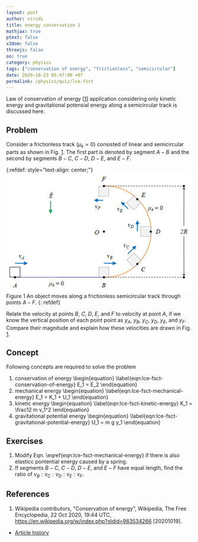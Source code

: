 ```yaml
---
layout: post
author: viridi
title: energy conservation 1
mathjax: true
ptext: false
x3dom: false
threejs: false
oo: true
category: physics
tags: ["conservation of energy", "frictionless", "semicircular"]
date: 2020-10-23 05:47:00 +07
permalink: /physics/quiz/lce-fsct
---
```


Law of conservation of energy [[1](#ref1)] application considering only kinetic energy and gravitational potensial energy along a semicircular track is discussed here.


## Problem
Consider a frictionless track $(\mu_k = 0)$ consisted of linear and semicircular parts as shown in Fig. <a href="#fig:lce-fsct-problem">1</a>. The first part is denoted by segment $A-B$ and the second by segments $B-C$, $C-D$, $D-E$, and $E-F$.

{:refdef: style="text-align: center;"}
![an object moves along a frictionless semicircular track](/assets/img/fsct.png)
<br />
Figure <a name="fig:lce-fsct-problem">1</a> An object moves along a frictionless semicircular track through points $A - F$.
{: refdef}

Relate the velocity at points $B$, $C$, $D$, $E$, and $F$ to velocity at point $A$, if we know the vertical position of each point point as $y_A$, $y_B$, $y_C$, $y_D$, $y_E$, and $y_F$. Compare their magnitude and explain how these velocities are drawn in Fig. <a href="#fig:lce-fsct-problem">1</a>. 


## Concept
Following concepts are required to solve the problem
1. conservation of energy
\begin{equation}
\label{eqn:lce-fsct-conservation-of-energy}
E_1 = E_2
\end{equation}
2. mechanical energy
\begin{equation}
\label{eqn:lce-fsct-mechanical-energy}
E_1 = K_1 + U_1
\end{equation}
3. kinetic energy
\begin{equation}
\label{eqn:lce-fsct-kinetic-energy}
K_1 = \frac12 m v_1^2
\end{equation}
4. gravitational potential energy
\begin{equation}
\label{eqn:lce-fsct-gravitational-potential-energy}
U_1 = m g y_1
\end{equation}


## Exercises
1. Modify Eqn. \eqref{eqn:lce-fsct-mechanical-energy} if there is also elasticc pontential energy caused by a spring.
2. If segments $B-C$, $C-D$, $D-E$, and $E-F$ have equal length, find the ratio of $v_B : v_C : v_D : v_E : v_F$.


## References
1. <a name="ref1"></a>Wikipedia contributors, "Conservation of energy", Wikipedia, The Free Encyclopedia, 22 Oct 2020, 19:44 UTC, <https://en.wikipedia.org/w/index.php?oldid=983534266> [20201019].

+ [Article history](https://github.com/butiran/butiran.github.io/commits/master/_posts/phys/quiz/2020-10-23-lce-fsct.md)
